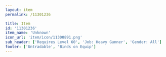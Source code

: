 ```yaml
---
layout: item
permalink: /11301236

title: Item
id: '11301236'
item_name: 'Unknown'
icon_url: 'item/icon/11300891.png'
sub_header: ['Requires Level 60', 'Job: Heavy Gunner', 'Gender: All']
footer: ['Untradable', 'Binds on Equip']
---
```

